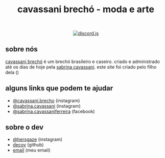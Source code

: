 <div align="center">
    <h1>cavassani brechó - moda e arte</h1>
	<br>
	<p>
		<a href="https://discord.js.org"><img src="https://decov.github.io/cavassanibrecho/frontend/img/img006.png" alt="discord.js"/></a>
	</p>
</div>

## sobre nós
[cavassani brechó](https://www.instagram.com/cavassani.brecho/) é um brechó brasileiro e caseiro. criado e administrado até os dias de hoje pela [sabrina cavassani](https://www.instagram.com/sabrina.cavassani/). este site foi criado pelo filho dela ()

## alguns links que podem te ajudar
- [@cavassani.brecho](https://www.instagram.com/cavassani.brecho/) (instagram)
- [@sabrina.cavassani](https://www.instagram.com/sabrina.cavassani/) (instagram)
- [@sabrina.cavassaniferreira](https://www.facebook.com/sabrina.cavassaniferreira) (facebook)

## sobre o dev
- [@hersgaze](https://www.instagram.com/hersgaze/) (instagram)
- [decov](https://github.com/decov) (github)
- [email](mailto:gyket.pentest.133971@protonmail.com) (meu email)